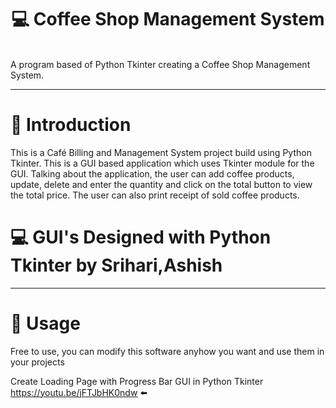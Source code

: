 <h1 align='center'> 💻 Coffee Shop Management System </h1>
 <br/>
A program based of Python Tkinter creating a Coffee Shop Management System.

____
# 🎈 Introduction
This is a Café Billing and Management System project build using Python Tkinter. This is a GUI based application which  uses Tkinter module for the GUI. Talking about the application, the user can add coffee products, update, delete and enter the quantity and click on the total button to view the total price. The user can also print receipt of sold coffee products.

# 💻 GUI's Designed with Python Tkinter by Srihari,Ashish


____

# 📝 Usage
Free to use, you can modify this software anyhow you want and use them in your projects



Create Loading Page with Progress Bar GUI in Python Tkinter
https://youtu.be/jFTJbHK0ndw ⬅️



